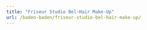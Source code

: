 ```yaml
---
title: "Friseur Studio Bel-Hair Make-Up"
url: /baden-baden/friseur-studio-bel-hair-make-up/
---
```

